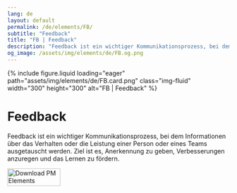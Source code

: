 ```yaml
---
lang: de
layout: default
permalink: /de/elements/FB/
subtitle: "Feedback"
title: "FB | Feedback"
description: "Feedback ist ein wichtiger Kommunikationsprozess, bei dem Informationen über das Verhalten oder die Leistung einer Person oder eines Teams ausgetauscht werden. Ziel ist es, Anerkennung zu geben, Verbesserungen anzuregen und das Lernen zu fördern."
og_image: /assets/img/elements/de/FB.og.png
---
```


{% include figure.liquid loading="eager" path="assets/img/elements/de/FB.card.png" class="img-fluid" width="300" height="300" alt="FB | Feedback" %}

# Feedback

Feedback ist ein wichtiger Kommunikationsprozess, bei dem Informationen über das Verhalten oder die Leistung einer Person oder eines Teams ausgetauscht werden. Ziel ist es, Anerkennung zu geben, Verbesserungen anzuregen und das Lernen zu fördern.

<a href="https://apps.apple.com/app/apple-store/id6738084498?pt=127441684&ct=website&mt=8">
  <img src="{{ "assets/img/en/appstore.png" | relative_url }}" width="120" height="40" alt="Download PM Elements">
</a>
